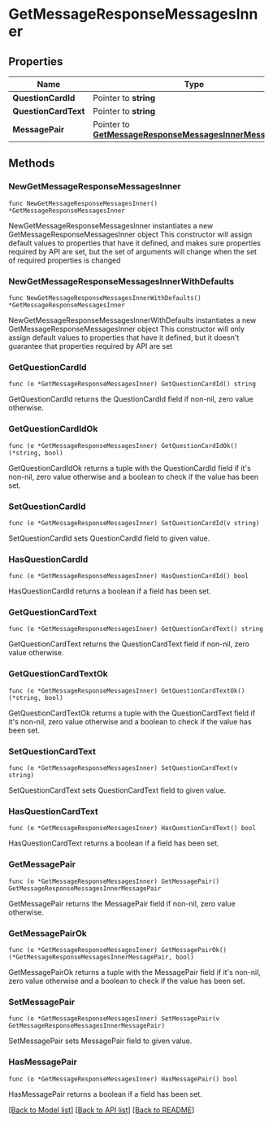 # GetMessageResponseMessagesInner

## Properties

Name | Type | Description | Notes
------------ | ------------- | ------------- | -------------
**QuestionCardId** | Pointer to **string** |  | [optional] 
**QuestionCardText** | Pointer to **string** |  | [optional] 
**MessagePair** | Pointer to [**GetMessageResponseMessagesInnerMessagePair**](GetMessageResponseMessagesInnerMessagePair.md) |  | [optional] 

## Methods

### NewGetMessageResponseMessagesInner

`func NewGetMessageResponseMessagesInner() *GetMessageResponseMessagesInner`

NewGetMessageResponseMessagesInner instantiates a new GetMessageResponseMessagesInner object
This constructor will assign default values to properties that have it defined,
and makes sure properties required by API are set, but the set of arguments
will change when the set of required properties is changed

### NewGetMessageResponseMessagesInnerWithDefaults

`func NewGetMessageResponseMessagesInnerWithDefaults() *GetMessageResponseMessagesInner`

NewGetMessageResponseMessagesInnerWithDefaults instantiates a new GetMessageResponseMessagesInner object
This constructor will only assign default values to properties that have it defined,
but it doesn't guarantee that properties required by API are set

### GetQuestionCardId

`func (o *GetMessageResponseMessagesInner) GetQuestionCardId() string`

GetQuestionCardId returns the QuestionCardId field if non-nil, zero value otherwise.

### GetQuestionCardIdOk

`func (o *GetMessageResponseMessagesInner) GetQuestionCardIdOk() (*string, bool)`

GetQuestionCardIdOk returns a tuple with the QuestionCardId field if it's non-nil, zero value otherwise
and a boolean to check if the value has been set.

### SetQuestionCardId

`func (o *GetMessageResponseMessagesInner) SetQuestionCardId(v string)`

SetQuestionCardId sets QuestionCardId field to given value.

### HasQuestionCardId

`func (o *GetMessageResponseMessagesInner) HasQuestionCardId() bool`

HasQuestionCardId returns a boolean if a field has been set.

### GetQuestionCardText

`func (o *GetMessageResponseMessagesInner) GetQuestionCardText() string`

GetQuestionCardText returns the QuestionCardText field if non-nil, zero value otherwise.

### GetQuestionCardTextOk

`func (o *GetMessageResponseMessagesInner) GetQuestionCardTextOk() (*string, bool)`

GetQuestionCardTextOk returns a tuple with the QuestionCardText field if it's non-nil, zero value otherwise
and a boolean to check if the value has been set.

### SetQuestionCardText

`func (o *GetMessageResponseMessagesInner) SetQuestionCardText(v string)`

SetQuestionCardText sets QuestionCardText field to given value.

### HasQuestionCardText

`func (o *GetMessageResponseMessagesInner) HasQuestionCardText() bool`

HasQuestionCardText returns a boolean if a field has been set.

### GetMessagePair

`func (o *GetMessageResponseMessagesInner) GetMessagePair() GetMessageResponseMessagesInnerMessagePair`

GetMessagePair returns the MessagePair field if non-nil, zero value otherwise.

### GetMessagePairOk

`func (o *GetMessageResponseMessagesInner) GetMessagePairOk() (*GetMessageResponseMessagesInnerMessagePair, bool)`

GetMessagePairOk returns a tuple with the MessagePair field if it's non-nil, zero value otherwise
and a boolean to check if the value has been set.

### SetMessagePair

`func (o *GetMessageResponseMessagesInner) SetMessagePair(v GetMessageResponseMessagesInnerMessagePair)`

SetMessagePair sets MessagePair field to given value.

### HasMessagePair

`func (o *GetMessageResponseMessagesInner) HasMessagePair() bool`

HasMessagePair returns a boolean if a field has been set.


[[Back to Model list]](../README.md#documentation-for-models) [[Back to API list]](../README.md#documentation-for-api-endpoints) [[Back to README]](../README.md)


